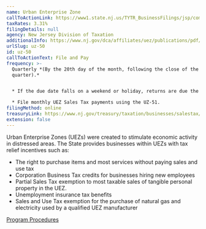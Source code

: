 ```yaml
---
name: Urban Enterprise Zone
callToActionLink: https://www1.state.nj.us/TYTR_BusinessFilings/jsp/common/Login.jsp?taxcode=11
taxRates: 3.31%
filingDetails: null
agency: New Jersey Division of Taxation
additionalInfo: https://www.nj.gov/dca/affiliates/uez/publications/pdf/ProgramProcedures.pdf
urlSlug: uz-50
id: uz-50
callToActionText: File and Pay
frequency: >-
  Quarterly *(By the 20th day of the month, following the close of the
  quarter).* 


  * If the due date falls on a weekend or holiday, returns are due the following business day. 

  * File monthly UEZ Sales Tax payments using the UZ-51.
filingMethod: online
treasuryLink: https://www.nj.gov/treasury/taxation/businesses/salestax/uez-over.shtml
extension: false
---
```


Urban Enterprise Zones (UEZs) were created to stimulate economic activity in distressed areas. The State provides businesses within UEZs with tax relief incentives such as:

- The right to purchase items and most services without paying sales and use tax
- Corporation Business Tax credits for businesses hiring new employees
- Partial Sales Tax exemption to most taxable sales of tangible personal property in the UEZ.
- Unemployment insurance tax benefits
- Sales and Use Tax exemption for the purchase of natural gas and electricity used by a qualified UEZ manufacturer

[Program Procedures](https://www.nj.gov/dca/affiliates/uez/publications/pdf/ProgramProcedures.pdf)
